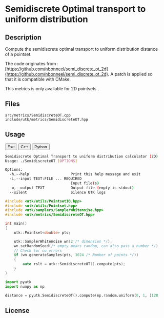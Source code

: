 # Semidiscrete Optimal transport to uniform distribution

## Description

Compute the semidiscrete optimal transport to uniform distribution distance of a pointset. 

The code originates from : [https://github.com/nbonneel/semi_discrete_ot_2d](https://github.com/nbonneel/semi_discrete_ot_2d). A patch is applied so that it is compatible with CMake. 

This metrics is only available for 2D pointsets . 

## Files

```
src/metrics/SemidiscreteOT.cpp  
include/utk/metrics/SemidiscreteOT.hpp
```

## Usage

<button class="tablink exebutton" onclick="openCode('exe', this)" markdown="1">Exe</button> 
<button class="tablink cppbutton" onclick="openCode('cpp', this)" markdown="1">C++</button> 
<button class="tablink pybutton" onclick="openCode('py', this)" markdown="1">Python</button> 
<br/>
  

<div class="exe tabcontent">

```bash
Semidiscrete Optimal Transport to uniform distribution calculator (2D)
Usage: ./SemidiscreteOT [OPTIONS]

Options:
  -h,--help                   Print this help message and exit
  -i,--input TEXT:FILE ... REQUIRED
                              Input file(s)
  -o,--output TEXT            Output file (empty is stdout)
  --silent                    Silence UTK logs
```

</div>

<div class="cpp tabcontent">

```  cpp
#include <utk/utils/PointsetIO.hpp>
#include <utk/utils/Pointset.hpp>
#include <utk/samplers/SamplerWhitenoise.hpp>
#include <utk/metrics/SemidiscreteOT.hpp>

int main()
{
    utk::Pointset<double> pts;

    utk::SamplerWhitenoise wn(2 /* dimension */);
    wn.setRandomSeed(/* empty means random, can also pass a number */);
    // Check for no errors
    if (wn.generateSamples(pts, 1024 /* Number of points */))
    {
        auto rslt = utk::SemidiscreteOT().compute(pts);
    }
}
```  

</div>

<div class="py tabcontent">

``` python
import pyutk
import numpy as np

distance = pyutk.SemidiscreteOT().compute(np.random.uniform(0, 1, (128, 2)))
```  

</div>

## License
